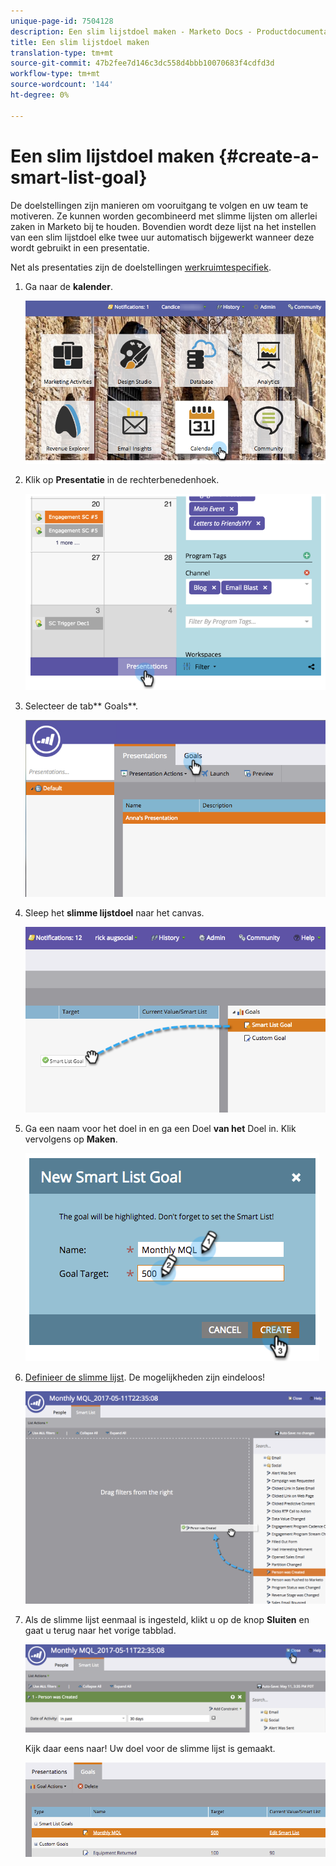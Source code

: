 ```yaml
---
unique-page-id: 7504128
description: Een slim lijstdoel maken - Marketo Docs - Productdocumentatie
title: Een slim lijstdoel maken
translation-type: tm+mt
source-git-commit: 47b2fee7d146c3dc558d4bbb10070683f4cdfd3d
workflow-type: tm+mt
source-wordcount: '144'
ht-degree: 0%

---
```



# Een slim lijstdoel maken {#create-a-smart-list-goal}

De doelstellingen zijn manieren om vooruitgang te volgen en uw team te motiveren. Ze kunnen worden gecombineerd met slimme lijsten om allerlei zaken in Marketo bij te houden. Bovendien wordt deze lijst na het instellen van een slim lijstdoel elke twee uur automatisch bijgewerkt wanneer deze wordt gebruikt in een presentatie.

Net als presentaties zijn de doelstellingen [werkruimtespecifiek](../../../../product-docs/administration/workspaces-and-person-partitions/understanding-workspaces-and-person-partitions.md).

1. Ga naar de **kalender**.

   ![](assets/2017-05-10-15-30-47-1.png)

1. Klik op **Presentatie** in de rechterbenedenhoek.

   ![](assets/image2015-3-24-12-3a2-3a55.png)

1. Selecteer de tab** Goals**.

   ![](assets/image2015-3-26-12-3a25-3a17.png)

1. Sleep het **slimme lijstdoel** naar het canvas.

   ![](assets/image2015-3-24-12-3a47-3a36.png)

1. Ga een naam voor het doel in en ga een Doel **van het** Doel in. Klik vervolgens op **Maken**.

   ![](assets/image2015-3-24-12-3a50-3a6.png)

1. [Definieer de slimme lijst](../../../../product-docs/core-marketo-concepts/smart-lists-and-static-lists/creating-a-smart-list/find-and-add-filters-to-a-smart-list.md). De mogelijkheden zijn eindeloos!

   ![](assets/mql.png)

1. Als de slimme lijst eenmaal is ingesteld, klikt u op de knop **Sluiten** en gaat u terug naar het vorige tabblad.

   ![](assets/mql2.png)

   Kijk daar eens naar! Uw doel voor de slimme lijst is gemaakt.

   ![](assets/image2015-3-24-13-3a0-3a35.png)

